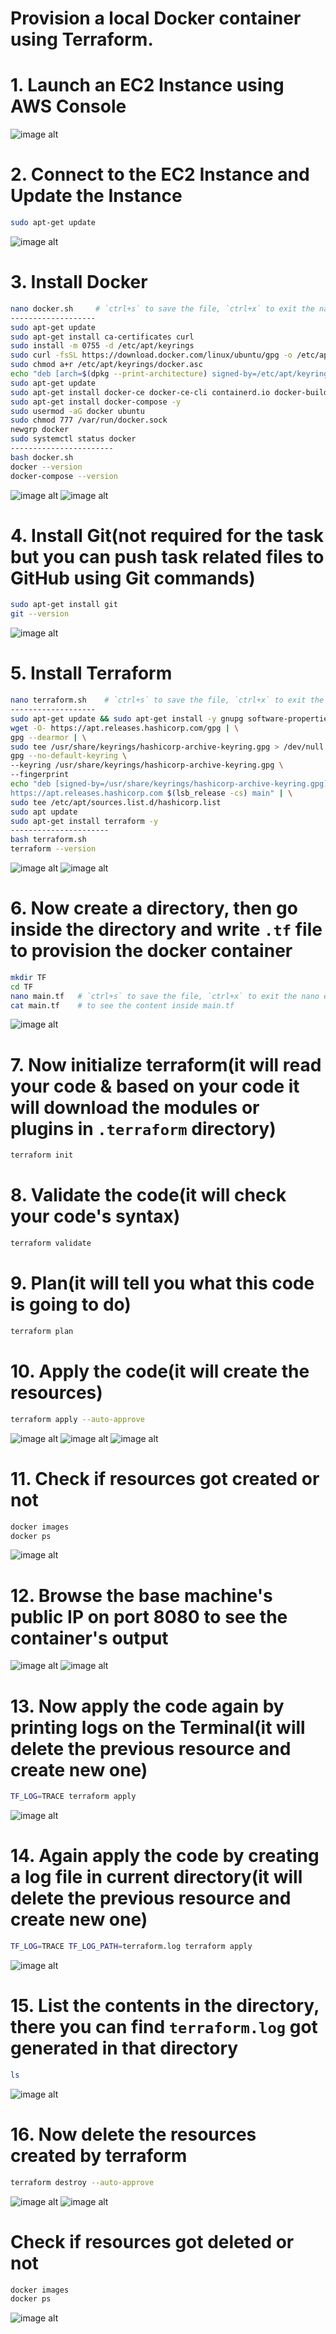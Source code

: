 # Provision a local Docker container using Terraform.

# 1. Launch an EC2 Instance using AWS Console
![image alt](https://github.com/souravhajra123/ElevateLabsTask3/blob/e9d95c458644533a8fce7cce7ed21b4d8fedb467/images/24.JPG)

# 2. Connect to the EC2 Instance and Update the Instance
```bash
sudo apt-get update
```
![image alt](https://github.com/souravhajra123/ElevateLabsTask3/blob/28251bde6e97f076047e88f375c5197d29248a98/images/1.JPG)

# 3. Install Docker
```bash
nano docker.sh     # `ctrl+s` to save the file, `ctrl+x` to exit the nano editor mode
-------------------
sudo apt-get update
sudo apt-get install ca-certificates curl
sudo install -m 0755 -d /etc/apt/keyrings
sudo curl -fsSL https://download.docker.com/linux/ubuntu/gpg -o /etc/apt/keyrings/docker.asc
sudo chmod a+r /etc/apt/keyrings/docker.asc
echo "deb [arch=$(dpkg --print-architecture) signed-by=/etc/apt/keyrings/docker.asc] https://download.docker.com/linux/ubuntu $(. /etc/os-release && echo "$VERSION_CODENAME") stable" | sudo tee /etc/apt/sources.list.d/docker.list > /dev/null
sudo apt-get update
sudo apt-get install docker-ce docker-ce-cli containerd.io docker-buildx-plugin docker-compose-plugin -y
sudo apt-get install docker-compose -y
sudo usermod -aG docker ubuntu
sudo chmod 777 /var/run/docker.sock
newgrp docker
sudo systemctl status docker
-----------------------
bash docker.sh
docker --version
docker-compose --version
```
![image alt](https://github.com/souravhajra123/ElevateLabsTask3/blob/28251bde6e97f076047e88f375c5197d29248a98/images/2.JPG)
![image alt](https://github.com/souravhajra123/ElevateLabsTask3/blob/28251bde6e97f076047e88f375c5197d29248a98/images/3.JPG)

# 4. Install Git(not required for the task but you can push task related files to GitHub using Git commands)
```bash
sudo apt-get install git
git --version
```
![image alt](https://github.com/souravhajra123/ElevateLabsTask3/blob/28251bde6e97f076047e88f375c5197d29248a98/images/4.JPG)

# 5. Install Terraform
```bash
nano terraform.sh    # `ctrl+s` to save the file, `ctrl+x` to exit the nano editor mode
-------------------
sudo apt-get update && sudo apt-get install -y gnupg software-properties-common
wget -O- https://apt.releases.hashicorp.com/gpg | \
gpg --dearmor | \
sudo tee /usr/share/keyrings/hashicorp-archive-keyring.gpg > /dev/null
gpg --no-default-keyring \
--keyring /usr/share/keyrings/hashicorp-archive-keyring.gpg \
--fingerprint
echo "deb [signed-by=/usr/share/keyrings/hashicorp-archive-keyring.gpg] \
https://apt.releases.hashicorp.com $(lsb_release -cs) main" | \
sudo tee /etc/apt/sources.list.d/hashicorp.list
sudo apt update
sudo apt-get install terraform -y
----------------------
bash terraform.sh
terraform --version
```
![image alt](https://github.com/souravhajra123/ElevateLabsTask3/blob/28251bde6e97f076047e88f375c5197d29248a98/images/5.JPG)
![image alt](https://github.com/souravhajra123/ElevateLabsTask3/blob/28251bde6e97f076047e88f375c5197d29248a98/images/6.JPG)

# 6. Now create a directory, then go inside the directory and write `.tf` file to provision the docker container
```bash
mkdir TF
cd TF
nano main.tf   # `ctrl+s` to save the file, `ctrl+x` to exit the nano editor mode
cat main.tf    # to see the content inside main.tf
```
![image alt](https://github.com/souravhajra123/ElevateLabsTask3/blob/28251bde6e97f076047e88f375c5197d29248a98/images/7.JPG)

# 7. Now initialize terraform(it will read your code & based on your code it will download the modules or plugins in `.terraform` directory)
```bash
terraform init
```
# 8. Validate the code(it will check your code's syntax)
```bash
terraform validate
```
# 9. Plan(it will tell you what this code is going to do)
```bash
terraform plan
```
# 10. Apply the code(it will create the resources)
```bash
terraform apply --auto-approve
```
![image alt](https://github.com/souravhajra123/ElevateLabsTask3/blob/d2b410807b4a4f73fd6687d8044ea5cc44d9f7c6/images/8.JPG)
![image alt](https://github.com/souravhajra123/ElevateLabsTask3/blob/d2b410807b4a4f73fd6687d8044ea5cc44d9f7c6/images/9.JPG)
![image alt](https://github.com/souravhajra123/ElevateLabsTask3/blob/d2b410807b4a4f73fd6687d8044ea5cc44d9f7c6/images/10.JPG)

# 11. Check if resources got created or not
```bash
docker images
docker ps
```
![image alt](https://github.com/souravhajra123/ElevateLabsTask3/blob/98c449ba15880db23e86e6487e62047b43133ae0/images/11.JPG)

# 12. Browse the base machine's public IP on port 8080 to see the container's output
![image alt](https://github.com/souravhajra123/ElevateLabsTask3/blob/98c449ba15880db23e86e6487e62047b43133ae0/images/12.JPG)
![image alt](https://github.com/souravhajra123/ElevateLabsTask3/blob/98c449ba15880db23e86e6487e62047b43133ae0/images/13.JPG)

# 13. Now apply the code again by printing logs on the Terminal(it will delete the previous resource and create new one)
```bash
TF_LOG=TRACE terraform apply
```
![image alt](https://github.com/souravhajra123/ElevateLabsTask3/blob/98c449ba15880db23e86e6487e62047b43133ae0/images/14.JPG)

# 14. Again apply the code by creating a log file in current directory(it will delete the previous resource and create new one)
```bash
TF_LOG=TRACE TF_LOG_PATH=terraform.log terraform apply
```
![image alt](https://github.com/souravhajra123/ElevateLabsTask3/blob/98c449ba15880db23e86e6487e62047b43133ae0/images/15.JPG)

# 15. List the contents in the directory, there you can find `terraform.log` got generated in that directory
```bash
ls
```
![image alt](https://github.com/souravhajra123/ElevateLabsTask3/blob/98c449ba15880db23e86e6487e62047b43133ae0/images/16.JPG)

# 16. Now delete the resources created by terraform
```bash
terraform destroy --auto-approve
```
![image alt](https://github.com/souravhajra123/ElevateLabsTask3/blob/98c449ba15880db23e86e6487e62047b43133ae0/images/17.JPG)
![image alt](https://github.com/souravhajra123/ElevateLabsTask3/blob/98c449ba15880db23e86e6487e62047b43133ae0/images/18.JPG)

# Check if resources got deleted or not
```bash
docker images
docker ps
```
![image alt](https://github.com/souravhajra123/ElevateLabsTask3/blob/98c449ba15880db23e86e6487e62047b43133ae0/images/19.JPG)







